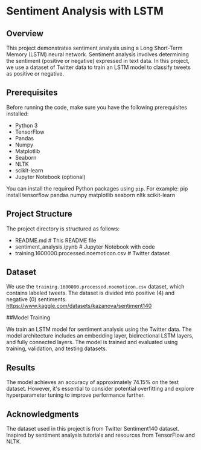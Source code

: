 

# Sentiment Analysis with LSTM

## Overview

This project demonstrates sentiment analysis using a Long Short-Term Memory (LSTM) neural network. Sentiment analysis involves determining the sentiment (positive or negative) expressed in text data. In this project, we use a dataset of Twitter data to train an LSTM model to classify tweets as positive or negative.

## Prerequisites

Before running the code, make sure you have the following prerequisites installed:

- Python 3
- TensorFlow
- Pandas
- Numpy
- Matplotlib
- Seaborn
- NLTK
- scikit-learn
- Jupyter Notebook (optional)

You can install the required Python packages using `pip`. For example:
pip install tensorflow pandas numpy matplotlib seaborn nltk scikit-learn

## Project Structure

The project directory is structured as follows:
- README.md # This README file
- sentiment_analysis.ipynb # Jupyter Notebook with code
- training.1600000.processed.noemoticon.csv # Twitter dataset

## Dataset

We use the `training.1600000.processed.noemoticon.csv` dataset, which contains labeled tweets. The dataset is divided into positive (4) and negative (0) sentiments.
https://www.kaggle.com/datasets/kazanova/sentiment140

##Model Training

We train an LSTM model for sentiment analysis using the Twitter data. The model architecture includes an embedding layer, bidirectional LSTM layers, and fully connected layers. The model is trained and evaluated using training, validation, and testing datasets.

## Results
The model achieves an accuracy of approximately 74.15% on the test dataset. However, it's essential to consider potential overfitting and explore hyperparameter tuning to improve performance further.

## Acknowledgments

The dataset used in this project is from Twitter Sentiment140 dataset.
Inspired by sentiment analysis tutorials and resources from TensorFlow and NLTK.




